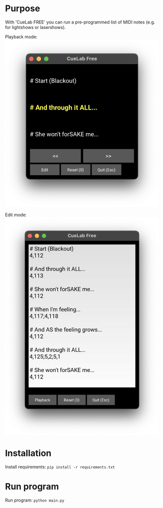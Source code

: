 # Purpose
With 'CueLab FREE' you can run a pre-programmed list of MIDI notes (e.g. for lightshows or lasershows).

Playback mode:
![CueLab FREE Playback Mode](img/cuelab-free-playback-mode.png)

Edit mode:
![CueLab FREE Edit Mode](img/cuelab-free-edit-mode.png)

# Installation
Install requirements: `pip install -r requirements.txt`

# Run program
Run program: `python main.py`